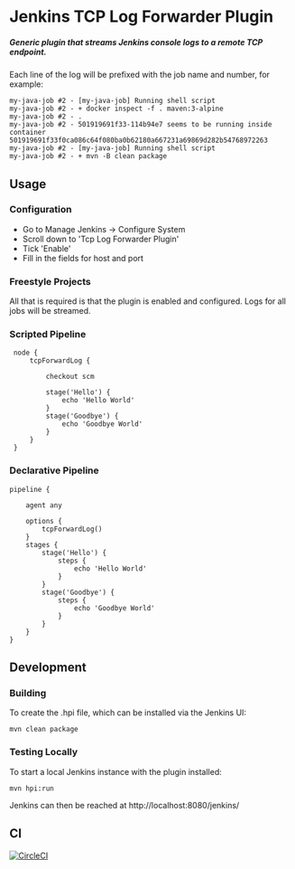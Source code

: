# Jenkins TCP Log Forwarder Plugin

##### Generic plugin that streams Jenkins _console_ logs to a remote TCP endpoint.

Each line of the log will be prefixed with the job name and number, for example:

    my-java-job #2 - [my-java-job] Running shell script
    my-java-job #2 - + docker inspect -f . maven:3-alpine
    my-java-job #2 - .
    my-java-job #2 - 501919691f33-114b94e7 seems to be running inside container 501919691f33f0ca086c64f080ba0b62180a667231a69869d282b54768972263
    my-java-job #2 - [my-java-job] Running shell script
    my-java-job #2 - + mvn -B clean package

## Usage

### Configuration

* Go to Manage Jenkins -> Configure System
* Scroll down to 'Tcp Log Forwarder Plugin'
* Tick 'Enable'
* Fill in the fields for host and port

### Freestyle Projects

All that is required is that the plugin is enabled and configured.  Logs for all jobs will be streamed.

### Scripted Pipeline

     node {
         tcpForwardLog {

             checkout scm

             stage('Hello') {
                 echo 'Hello World'
             }
             stage('Goodbye') {
                 echo 'Goodbye World'
             }
         }
     }

### Declarative Pipeline

    pipeline {

        agent any

        options {
            tcpForwardLog()
        }
        stages {
            stage('Hello') {
                steps {
                    echo 'Hello World'
                }
            }
            stage('Goodbye') {
                steps {
                    echo 'Goodbye World'
                }
            }
        }
    }

## Development

### Building
To create the .hpi file, which can be installed via the Jenkins UI:

    mvn clean package

### Testing Locally
To start a local Jenkins instance with the plugin installed:

    mvn hpi:run

Jenkins can then be reached at http://localhost:8080/jenkins/

## CI
[![CircleCI](https://circleci.com/gh/timwebster9/jenkins-tcp-log-fowarder-plugin.svg?style=svg)](https://circleci.com/gh/timwebster9/jenkins-tcp-log-fowarder-plugin)
